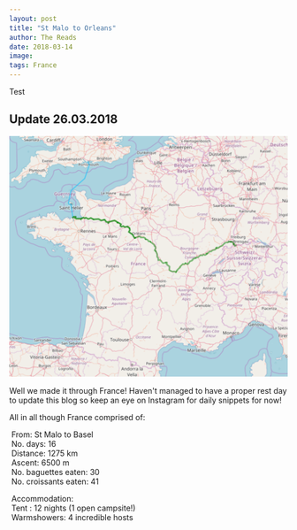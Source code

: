 ```yaml
---
layout: post
title: "St Malo to Orleans"
author: The Reads
date: 2018-03-14
image:
tags: France
---
```


Test



## Update 26.03.2018  

![FranceMap](assets/img/FranceMap.png)  

Well we made it through France! Haven't managed to have a proper rest day to update this blog so keep an eye on Instagram for daily snippets for now!

All in all though France comprised of:  

  From: St Malo to Basel  
  No. days: 16  
  Distance: 1275 km  
  Ascent: 6500 m  
  No. baguettes eaten: 30  
  No. croissants eaten: 41  
  
  Accommodation:  
  Tent : 12 nights (1 open campsite!)  
  Warmshowers: 4 incredible hosts 
